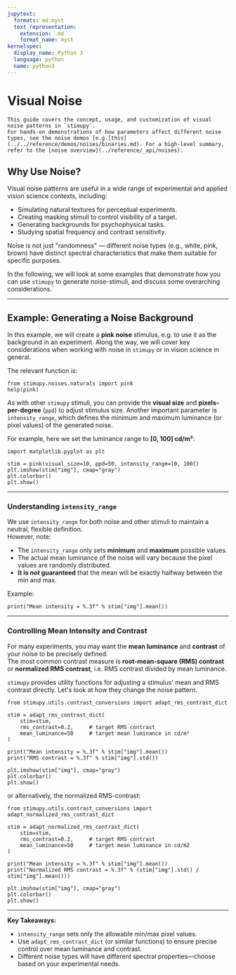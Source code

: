 ```yaml
---
jupytext:
  formats: md:myst
  text_representation:
    extension: .md
    format_name: myst
kernelspec:
  display_name: Python 3
  language: python
  name: python3
---
```


# Visual Noise

```{tip}
This guide covers the concept, usage, and customization of visual noise patterns in `stimupy`.  
For hands-on demonstrations of how parameters affect different noise types, see the noise demos [e.g.[this](../../reference/demos/noises/binaries.md). For a high-level summary, refer to the [noise overview](../reference/_api/noises).
```

## Why Use Noise?

Visual noise patterns are useful in a wide range of experimental and applied vision science contexts, including:

- Simulating natural textures for perceptual experiments.
- Creating masking stimuli to control visibility of a target.
- Generating backgrounds for psychophysical tasks.
- Studying spatial frequency and contrast sensitivity.

Noise is not just "randomness" — different noise types (e.g., white, pink, brown) have distinct spectral characteristics that make them suitable for specific purposes.

In the following, we will look at some examples that demonstrate how you can use `stimupy` to generate noise-stimuli, and discuss some overarching considerations.´

---


## Example: Generating a Noise Background

In this example, we will create a **pink noise** stimulus, e.g. to use it as the background in an experiment. Along the way, we will cover key considerations when working with noise in `stimupy` or in vision science in general.

The relevant function is:

```{code-cell}
from stimupy.noises.naturals import pink
help(pink)
```

As with other `stimupy` stimuli, you can provide the **visual size** and **pixels-per-degree** (`ppd`) to adjust stimulus size. Another important parameter is `intensity_range`, which defines the minimum and maximum luminance (or pixel values) of the generated noise.

For example, here we set the luminance range to **[0, 100] cd/m²**:

```{code-cell}
import matplotlib.pyplot as plt

stim = pink(visual_size=10, ppd=50, intensity_range=[0, 100])
plt.imshow(stim["img"], cmap="gray")
plt.colorbar()
plt.show()
```

---

### Understanding `intensity_range`

We use `intensity_range` for both noise and other stimuli to maintain a neutral, flexible definition.  
However, note:

- The `intensity_range` only sets **minimum** and **maximum** possible values.
- The actual mean luminance of the noise will vary because the pixel values are randomly distributed.
- **It is _not_ guaranteed** that the mean will be exactly halfway between the min and max.

Example:

```{code-cell}
print("Mean intensity = %.3f" % stim["img"].mean())
```

---

### Controlling Mean Intensity and Contrast

For many experiments, you may want the **mean luminance** and **contrast** of your noise to be precisely defined.  
The most common contrast measure is **root-mean-square (RMS) contrast** or **normalized RMS contrast**, i.e. RMS contrast divided by mean luminance.

`stimupy` provides utility functions for adjusting a stimulus' mean and RMS contrast directly. Let's look at how they change the noise pattern.

```{code-cell}
from stimupy.utils.contrast_conversions import adapt_rms_contrast_dict

stim = adapt_rms_contrast_dict(
    stim=stim,
    rms_contrast=0.2,     # target RMS contrast
    mean_luminance=50     # target mean luminance in cd/m²
)

print("Mean intensity = %.3f" % stim["img"].mean())
print("RMS contrast = %.3f" % stim["img"].std())

plt.imshow(stim["img"], cmap="gray")
plt.colorbar()
plt.show()
```

or alternatively, the normalized RMS-contrast:
```{code-cell}
from stimupy.utils.contrast_conversions import adapt_normalized_rms_contrast_dict

stim = adapt_normalized_rms_contrast_dict(
    stim=stim,
    rms_contrast=0.2,     # target RMS contrast
    mean_luminance=50     # target mean luminance in cd/m2
)

print("Mean intensity = %.3f" % stim["img"].mean())
print("Normalized RMS contrast = %.3f" % (stim["img"].std() / stim["img"].mean()))

plt.imshow(stim["img"], cmap="gray")
plt.colorbar()
plt.show()
```

---


**Key Takeaways:**

- `intensity_range` sets only the allowable min/max pixel values.
- Use `adapt_rms_contrast_dict` (or similar functions) to ensure precise control over mean luminance and contrast.
- Different noise types will have different spectral properties—choose based on your experimental needs.
